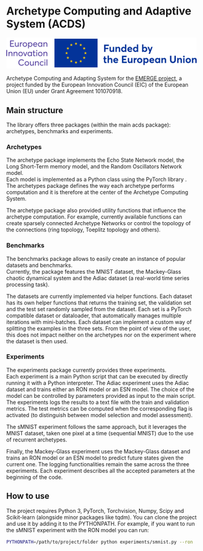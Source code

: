 # Archetype Computing and Adaptive System (ACDS)
<img src="./credit.svg">

Archetype Computing and Adapting System for the [EMERGE project](https://eic-emerge.eu/), a project funded by the European Innovation Council (EIC) of the European Union (EU) under Grant Agreement 101070918.

## Main structure
The library offers three packages (within the main acds package): archetypes, benchmarks and experiments.

### Archetypes
The archetype package implements the Echo State Network model, the Long Short-Term memory model, and the Random Oscillators Network model.   
Each model is implemented as a Python class using the PyTorch library . The archetypes package defines the way each archetype performs computation and it is therefore at the center of the Archetype Computing System. 

The archetype package also provided utility functions that influence the archetype computation. For example, currently available functions can create sparsely connected Archetype Networks or control the topology of the connections (ring topology, Toeplitz topology and others).

### Benchmarks
The benchmarks package allows to easily create an instance of popular datasets and benchmarks.  
Currently, the package features the MNIST dataset, the Mackey-Glass chaotic dynamical system and the Adiac dataset (a real-world time series processing task). 

The datasets are currently implemented via helper functions. Each dataset has its own helper functions that returns the training set, the validation set and the test set randomly sampled from the dataset. 
Each set is a PyTorch compatible dataset or dataloader, that automatically manages multiple iterations with mini-batches. 
Each dataset can implement a custom way of splitting the examples in the three sets.
From the point of view of the user, this does not impact neither on the archetypes nor on the experiment where the dataset is then used.

### Experiments
The experiments package currently provides three experiments.  
Each experiment is a main Python script that can be executed by directly running it with a Python interpreter. 
The Adiac experiment uses the Adiac dataset and trains either an RON model or an ESN model. 
The choice of the model can be controlled by parameters provided as input to the main script. 
The experiments logs the results to a text file with the train and validation metrics. 
The test metrics can be computed when the corresponding flag is activated (to distinguish between model selection and model assessment). 

The sMNIST experiment follows the same approach, but it leverages the MNIST dataset, taken one pixel at a time (sequential MNIST) due to the use of recurrent archetypes. 

Finally, the Mackey-Glass experiment uses the Mackey-Glass dataset and trains an RON model or an ESN model to predict future states given the current one. 
The logging functionalities remain the same across the three experiments. Each experiment describes all the accepted parameters at the beginning of the code.

## How to use
The project requires Python 3, PyTorch, Torchvision, Numpy, Scipy and Scikit-learn (alongside minor packages like tqdm).
You can clone the project and use it by adding it to the PYTHONPATH. For example, if you want to run the sMNIST experiment with the RON model you can run:
```bash
PYTHONPATH=/path/to/project/folder python experiments/smnist.py --ron
```


